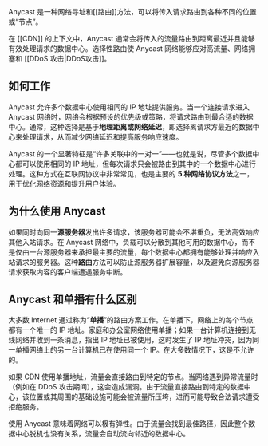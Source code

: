 Anycast 是一种网络寻址和[[路由]]方法，可以将传入请求路由到各种不同的位置或“节点”。

在 [[CDN]] 的上下文中，Anycast 通常会将传入的流量路由到距离最近并且能够有效处理请求的数据中心。选择性路由使 Anycast 网络能够应对高流量、网络拥塞和 [[DDoS 攻击|DDoS攻击]]。

## 如何工作

Anycast 允许多个数据中心使用相同的 IP 地址提供服务。当一个连接请求进入 Anycast 网络时，网络会根据预设的优先级或策略，将请求路由到最合适的数据中心。通常，这种选择是基于**地理距离或网络延迟**，即选择离请求方最近的数据中心来处理请求，从而减少网络延迟和提高服务响应速度。

Anycast 的一个显著特征是“许多关联中的一对一”——也就是说，尽管多个数据中心都可以使用相同的 IP 地址，但每次请求只会被路由到其中的一个数据中心进行处理。这种方式在互联网协议中非常常见，也是主要的 **5 种网络协议方法**之一，用于优化网络资源和提升用户体验。

## 为什么使用 Anycast

如果同时向同一**源服务器**发出许多请求，该服务器可能会不堪重负，无法高效响应其他入站请求。在 Anycast 网络中，负载可以分散到其他可用的数据中心，而不是仅由一台源服务器来承担最主要的流量，每个数据中心都拥有能够处理并响应入站请求的服务器。这种**路由**方法可以防止源服务器扩展容量，以及避免向源服务器请求获取内容的客户端遭遇服务中断。

## Anycast 和单播有什么区别

大多数 Internet 通过称为“**单播**”的路由方案工作。在单播下，网络上的每个节点都有一个唯一的 IP 地址。家庭和办公室网络使用单播；如果一台计算机连接到无线网络并收到一条消息，指出 IP 地址已被使用，这时发生了 IP 地址冲突，因为同一单播网络上的另一台计算机已在使用同一个 IP。在大多数情况下，这是不允许的。

如果 CDN 使用单播地址，流量会直接路由到特定的节点。当网络遇到异常流量时（例如在 DDoS 攻击期间），这会造成漏洞。由于流量直接路由到特定的数据中心，该位置或其周围的基础设施可能会被流量所压垮，进而可能导致合法请求遭受拒绝服务。

使用 Anycast 意味着网络可以极有弹性。由于流量会找到最佳路径，因此整个数据中心脱机也没有关系，流量会自动流向邻近的数据中心。
